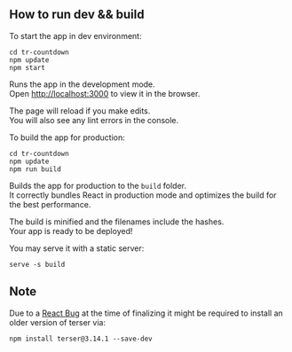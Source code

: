 ## How to run dev && build

To start the app in dev environment:
```
cd tr-countdown
npm update
npm start
```


Runs the app in the development mode.<br>
Open [http://localhost:3000](http://localhost:3000) to view it in the browser.

The page will reload if you make edits.<br>
You will also see any lint errors in the console.

To build the app for production:
```
cd tr-countdown
npm update
npm run build
```

Builds the app for production to the `build` folder.<br>
It correctly bundles React in production mode and optimizes the build for the best performance.

The build is minified and the filenames include the hashes.<br>
Your app is ready to be deployed!

You may serve it with a static server:

```
serve -s build
```

## Note

Due to a [React Bug](https://github.com/facebook/create-react-app/issues/6334) at the time of finalizing it might be required to install an older version of terser via:
```
npm install terser@3.14.1 --save-dev
```
